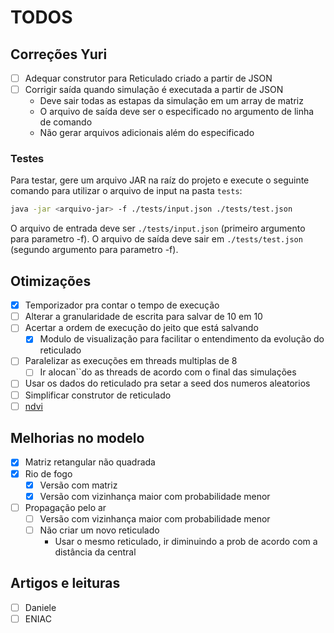 # TODOS

## Correções Yuri

- [ ] Adequar construtor para Reticulado criado a partir de JSON
- [ ] Corrigir saída quando simulação é executada a partir de JSON
  - Deve sair todas as estapas da simulação em um array de matriz
  - O arquivo de saída deve ser o especificado no argumento de linha de comando
  - Não gerar arquivos adicionais além do especificado

### Testes
Para testar, gere um arquivo JAR na raíz do projeto e execute o seguinte comando para utilizar o arquivo de input na pasta `tests`:

```bash
java -jar <arquivo-jar> -f ./tests/input.json ./tests/test.json
```
O arquivo de entrada deve ser `./tests/input.json` (primeiro argumento para parametro -f).
O arquivo de saída deve sair em `./tests/test.json` (segundo argumento para parametro -f).

## Otimizações

- [x] Temporizador pra contar o tempo de execução
- [ ] Alterar a granularidade de escrita para salvar de 10 em 10
- [ ] Acertar a ordem de execução do jeito que está salvando
  - [x] Modulo de visualização para facilitar o entendimento da evolução do reticulado
- [ ] Paralelizar as execuções em threads multiplas de 8
  - [ ] Ir alocan``do as threads de acordo com o final das simulações
- [ ] Usar os dados do reticulado pra setar a seed dos numeros aleatorios
- [ ] Simplificar construtor de reticulado
- [ ] [ndvi](https://www.myfarm.com.br/ndvi/)
## Melhorias no modelo

- [x] Matriz retangular não quadrada
- [x] Rio de fogo
  - [x] Versão com matriz
  - [x] Versão com vizinhança maior com  probabilidade menor
- [ ] Propagação pelo ar
  - [ ] Versão com vizinhança maior com  probabilidade menor
  - [ ] Não criar um novo reticulado
    - Usar o mesmo reticulado, ir diminuindo a prob de acordo com a distância da central

## Artigos e leituras

- [ ] Daniele
- [ ] ENIAC
